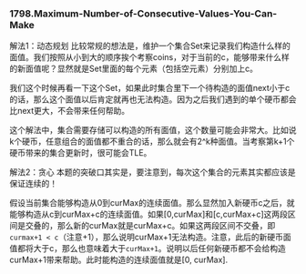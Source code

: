 ### 1798.Maximum-Number-of-Consecutive-Values-You-Can-Make

解法1：动态规划
比较常规的想法是，维护一个集合Set来记录我们构造什么样的面值。我们按照从小到大的顺序挨个考察coins，对于当前的c，能够带来什么样的新面值呢？显然就是Set里面的每个元素（包括空元素）分别加上c。

我们这个时候再看一下这个Set，如果此时集合里下一个待构造的面值next小于c的话，那么这个面值以后肯定就再也无法构造。因为之后我们遇到的单个硬币都会比next更大，不会带来任何帮助。

这个解法中，集合需要存储可以构造的所有面值，这个数量可能会非常大。比如说k个硬币，任意组合的面值都不重合的话，那么就会有2^k种面值。当考察第k+1个硬币带来的集合更新时，很可能会TLE。

解法2：贪心
本题的突破口其实是，要注意到，每次这个集合的元素其实都应该是保证连续的！

假设当前集合能够构造从0到curMax的连续面值。那么显然加入新硬币c之后，就能够构造从c到curMax+c的连续面值。如果[0,curMax]和[c,curMax+c]这两段区间是交叠的，那么新的curMax就是curMax+c。如果这两段区间不交叠，即```curmax+1 < c```（注意+1），那么说明curMax+1无法构造。注意，此后的新硬币面值都将大于c，那么也意味着大于```curMax+1```。说明以后任何新硬币都不会给构造curMax+1带来帮助。此时能构造的连续面值就是[0, curMax].
